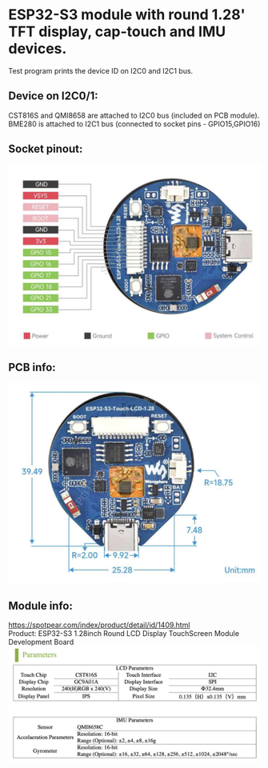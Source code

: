 # ESP32-S3 module with round 1.28' TFT display, cap-touch and IMU devices.

Test program prints the device ID on I2C0 and I2C1 bus.

## Device on I2C0/1:
CST816S and QMI8658 are attached to I2C0 bus (included on PCB module).<br />
BME280 is attached to I2C1 bus (connected to socket pins - GPIO15,GPIO16)

## Socket pinout:
![PCB info](docs/socket_pinout.png)

## PCB info:
![PCB info](docs/PCB.png)

## Module info:
<https://spotpear.com/index/product/detail/id/1409.html><br />
Product: ESP32-S3 1.28inch Round LCD Display TouchScreen Module Development Board
![Board info](docs/Board_info.png)